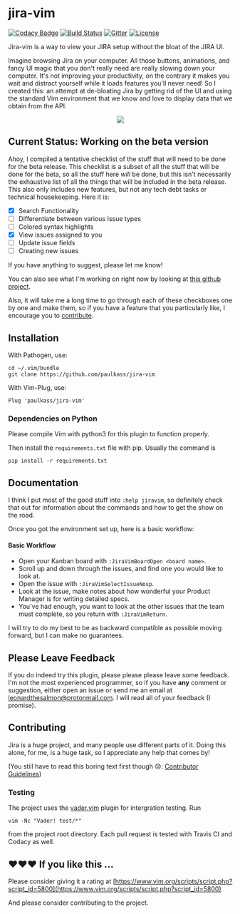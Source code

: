 # jira-vim

[![Codacy Badge](https://api.codacy.com/project/badge/Grade/5d3c5f54a99b44688ea474d3b0a3fba7)](https://app.codacy.com/app/paul.kassianik/jira-vim?utm_source=github.com&utm_medium=referral&utm_content=paulkass/jira-vim&utm_campaign=Badge_Grade_Settings)
[![Build Status](https://travis-ci.org/paulkass/jira-vim.svg?branch=master)](https://travis-ci.org/paulkass/jira-vim)
[![Gitter](https://badges.gitter.im/jira-vim/community.svg)](https://gitter.im/jira-vim/community?utm_source=badge&utm_medium=badge&utm_campaign=pr-badge)
[![License](https://img.shields.io/github/license/paulkass/jira-vim.svg)](./LICENSE)

Jira-vim is a way to view your JIRA setup without the bloat of the JIRA UI.

Imagine browsing Jira on your computer. All those buttons, animations, and
fancy UI magic that you don't really need are really slowing down your
computer. It's not improving your productivity, on the contrary it makes you
wait and distract yourself while it loads features you'll never need! So I
created this: an attempt at de-bloating Jira by getting rid of the UI and using
the standard Vim environment that we know and love to display data that we
obtain from the API. 

<p align="center">
  <img src="https://cdn.jsdelivr.net/gh/paulkass/jira-vim/jiravim.svg">
</p>


## Current Status: Working on the beta version

Ahoy, I compiled a tentative checklist of the stuff that will need to be done for the beta release. This checklist is a subset of all the stuff that will be done for the beta, so all the stuff here *will* be done, but this isn't necessarily the exhaustive list of all the things that will be included in the beta release. This also only includes new features, but not any tech debt tasks or technical housekeeping. Here it is:

- [x] Search Functionality
- [ ] Differentiate between various Issue types
- [ ] Colored syntax highlights
- [x] View issues assigned to you
- [ ] Update issue fields
- [ ] Creating new issues

If you have anything to suggest, please let me know! 

You can also see what I'm working on right now by looking at [this github project](https://github.com/paulkass/jira-vim/projects/2).

Also, it will take me a long time to go through each of these checkboxes one by one and make them, so if you have a feature that you particularly like, I encourage you to [contribute](#contributing).

## Installation

With Pathogen, use:

    cd ~/.vim/bundle
    git clone https://github.com/paulkass/jira-vim

With Vim-Plug, use:

    Plug 'paulkass/jira-vim'


### Dependencies on Python

Please compile Vim with python3 for this plugin to function properly.

Then install the `requirements.txt` file with pip. Usually the command is 

    pip install -r requirements.txt

## Documentation

I think I put most of the good stuff into `:help jiravim`, so definitely check that out for information about the commands and how to get the show on the road.

Once you got the environment set up, here is a basic workflow:

#### Basic Workflow

* Open your Kanban board with `:JiraVimBoardOpen <board name>`.
* Scroll up and down through the issues, and find one you would like to look at.
* Open the issue with `:JiraVimSelectIssueNosp`.
* Look at the issue, make notes about how wonderful your Product Manager is for writing detailed specs.
* You've had enough, you want to look at the other issues that the team must complete, so you return with `:JiraVimReturn`.

I will try to do my best to be as backward compatible as possible moving forward, but I can make no guarantees.

## Please Leave Feedback

If you do indeed try this plugin, please please please leave some feedback. I'm not the most experienced programmer, so if you have **any** comment or suggestion, either open an issue or send me an email at leonardthesalmon@protonmail.com. I will read all of your feedback (I promise).

## Contributing

Jira is a huge project, and many people use different parts of it. Doing this alone, for me, is a huge task, so I appreciate any help that comes by! 

(You still have to read this boring text first though 😞: [Contributor Guidelines](./CONTRIBUTING.md))

### Testing

The project uses the [vader.vim](https://github.com/junegunn/vader.vim) plugin for intergration testing. Run 

    vim -Nc "Vader! test/*"
 
from the project root directory. Each pull request is tested with Travis CI and Codacy as well.

## ❤️❤️❤️ If you like this ...

Please consider giving it a rating at [https://www.vim.org/scripts/script.php?script_id=5800](https://www.vim.org/scripts/script.php?script_id=5800)

And please consider contributing to the project.

